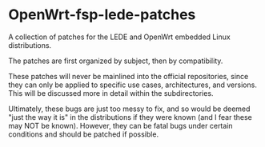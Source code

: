 # OpenWrt-fsp-lede-patches

A collection of patches for the LEDE and OpenWrt embedded Linux distributions.

The patches are first organized by subject, then by compatibility. 

These patches will never be mainlined into the official repositories, since they can only be applied to specific use cases, architectures, and versions. This will be discussed more in detail within the subdirectories.

Ultimately, these bugs are just too messy to fix, and so would be deemed "just the way it is" in the distributions if they were known (and I fear these may NOT be known). However, they can be fatal bugs under certain conditions and should be patched if possible.
